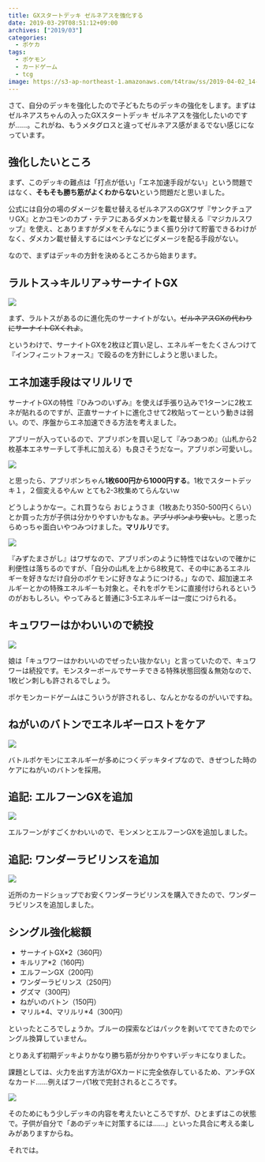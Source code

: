 ```yaml
---
title: GXスタートデッキ ゼルネアスを強化する
date: 2019-03-29T08:51:12+09:00
archives: ["2019/03"]
categories:
  - ポケカ
tags:
  - ポケモン
  - カードゲーム
  - tcg
image: https://s3-ap-northeast-1.amazonaws.com/t4traw/ss/2019-04-02_14-43-12.png
---
```

さて、自分のデッキを強化したので子どもたちのデッキの強化をします。まずはゼルネアスちゃんの入ったGXスタートデッキ ゼルネアスを強化したいのですが……。これがね、もうメタグロスと違ってゼルネアス感がまるでない感じになっています。

<!--more-->

## 強化したいところ

まず、このデッキの難点は「打点が低い」「エネ加速手段がない」という問題ではなく、**そもそも勝ち筋がよくわからない**という問題だと思いました。

公式には自分の場のダメージを載せ替えるゼルネアスのGXワザ『サンクチュアリGX』とかコモンのカプ・テテフにあるダメカンを載せ替える『マジカルスワップ』を使え、とありますがダメをそんなにうまく振り分けて貯蓄できるわけがなく、ダメカン載せ替えするにはベンチなどにダメージを配る手段がない。

なので、まずはデッキの方針を決めるところから始まります。

## ラルトス->キルリア->サーナイトGX

<img src="https://www.pokemon-card.com/assets/images/card_images/large/SM8b/035552_P_SANAITOGX.jpg" class="tcg-card">

まず、ラルトスがあるのに進化先のサーナイトがない。~~ゼルネアスGXの代わりにサーナイトGXくれよ~~。

というわけで、サーナイトGXを2枚ほど買い足し、エネルギーをたくさんつけて『インフィニットフォース』で殴るのを方針にしようと思いました。

## エネ加速手段はマリルリで

サーナイトGXの特性『ひみつのいずみ』を使えば手張り込みで1ターンに2枚エネが貼れるのですが、正直サーナイトに進化させて2枚貼ってーという動きは弱い。ので、序盤からエネ加速できる方法を考えました。

アブリーが入っているので、アブリボンを買い足して『みつあつめ』（山札から2枚基本エネサーチして手札に加える）も良さそうだなー。アブリボン可愛いし。

<img src="https://www.pokemon-card.com/assets/images/card_images/large/SM3H/033902_P_ABURIBON.jpg" class="tcg-card">

と思ったら、アブリボンちゃん**1枚600円から1000円する**。1枚でスタートデッキ１，２個変えるやんｗ とても2-3枚集めてらんないｗ

どうしようかなー。これ買うなら おじょうさま（1枚あたり350-500円くらい） とか買った方が子供は分かりやすいかもなぁ。~~アブリボンより安いし~~。と思ったらめっちゃ面白いやつみつけました。**マリルリ**です。

<img src="https://www.pokemon-card.com/assets/images/card_images/large/SM8/035355_P_MARIRURI.jpg" class="tcg-card">

『みずたまさがし』はワザなので、アブリボンのように特性ではないので確かに利便性は落ちるのですが、「自分の山札を上から8枚見て、その中にあるエネルギーを好きなだけ自分のポケモンに好きなようにつける。」なので、超加速エネルギーとかの特殊エネルギーも対象と。それをポケモンに直接付けられるというのがおもしろい。やってみると普通に3-5エネルギーは一度につけられる。

## キュワワーはかわいいので続投

<img src="https://www.pokemon-card.com/assets/images/card_images/large/SMH/035123_P_KYUWAWA.jpg" class="tcg-card">

娘は「キュワワーはかわいいのでぜったい抜かない」と言っていたので、キュワワーは続投です。モンスターボールでサーチできる特殊状態回復＆無効なので、1枚ピン刺しも許されるでしょう。

ポケモンカードゲームはこういうが許されるし、なんとかなるのがいいですね。

## ねがいのバトンでエネルギーロストをケア

<img src="https://www.pokemon-card.com/assets/images/card_images/large/SMN/036450_T_NEGAINOBATON.jpg" class="tcg-card">

バトルポケモンにエネルギーが多めにつくデッキタイプなので、きぜつした時のケアにねがいのバトンを採用。

## 追記: エルフーンGXを追加

<img src="https://www.pokemon-card.com/assets/images/card_images/large/SM10/036385_P_ERUFUNGX.jpg" class="tcg-card">

エルフーンがすごくかわいいので、モンメンとエルフーンGXを追加しました。

## 追記: ワンダーラビリンスを追加

<img src="https://www.pokemon-card.com/assets/images/card_images/large/SM8b/035605_T_WANDARABIRINSU.jpg" class="tcg-card">

近所のカードショップでお安くワンダーラビリンスを購入できたので、ワンダーラビリンスを追加しました。

## シングル強化総額

- サーナイトGX*2（360円）
- キルリア*2（160円）
- エルフーンGX（200円）
- ワンダーラビリンス（250円）
- グズマ（300円）
- ねがいのバトン（150円）
- マリル\*4、マリルリ\*4（300円）

といったところでしょうか。ブルーの探索などはパックを剥いてでてきたのでシングル換算していません。

とりあえず初期デッキよりかなり勝ち筋が分かりやすいデッキになりました。

課題としては、火力を出す方法がGXカードに完全依存しているため、アンチGXなカード……例えばフーパ1枚で完封されるところです。

<img src="https://www.pokemon-card.com/assets/images/card_images/large/SM8b/035534_P_FUPA.jpg" class="tcg-card">

そのためにもう少しデッキの内容を考えたいところですが、ひとまずはこの状態で。子供が自分で「あのデッキに対策するには……」といった具合に考える楽しみがありますからね。

それでは。